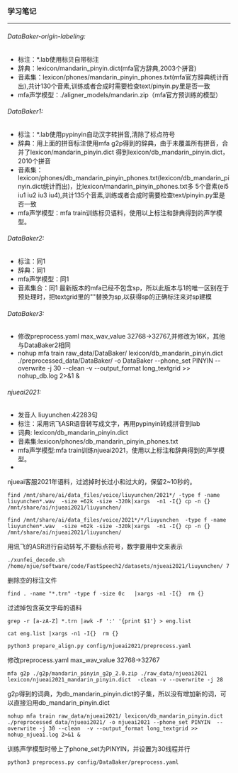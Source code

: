 ### 学习笔记
---
###### DataBaker-origin-labeling: 
- 标注：*.lab使用标贝自带标注
- 辞典：lexicon/mandarin_pinyin.dict(mfa官方辞典,2003个拼音)
- 音素集：lexicon/phones/mandarin_pinyin_phones.txt(mfa官方辞典统计而出),共计130个音素,训练或者合成时需要检查text/pinyin.py里是否一致
- mfa声学模型：./aligner_models/mandarin.zip（mfa官方预训练的模型）



###### DataBaker1:
- 标注：*.lab使用pypinyin自动汉字转拼音,清除了标点符号
- 辞典：用上面的拼音标注使用mfa g2p得到的辞典，由于未覆盖所有拼音，合并了lexicon/mandarin_pinyin.dict
      得到lexicon/db_mandarin_pinyin.dict，2010个拼音
- 音素集：lexicon/phones/db_mandarin_pinyin_phones.txt(lexicon/db_mandarin_pinyin.dict统计而出)，比lexicon/mandarin_pinyin_phones.txt多
          5个音素(ei5 iu1 iu2 iu3 iu4),共计135个音素,训练或者合成时需要检查text/pinyin.py里是否一致
- mfa声学模型：mfa train训练标贝语料，使用以上标注和辞典得到的声学模型。


###### DataBaker2:
- 标注：同1
- 辞典：同1
- mfa声学模型：同1
- 音素集合：同1
最新版本的mfa已经不包含sp，所以此版本与1的唯一区别在于预处理时，把textgrid里的""替换为sp,以获得sp的正确标注来对sp建模

###### DataBaker3:
- 修改preprocess.yaml max_wav_value 32768->32767,并修改为16K，其他与DataBaker2相同
- nohup mfa train raw_data/DataBaker/ lexicon/db_mandarin_pinyin.dict ./preprocessed_data/DataBaker/ -o DataBaker --phone_set PINYIN  --overwrite -j 30 --clean  -v --output_format long_textgrid >> nohup_db.log 2>&1 &


###### njueai2021:
- 发音人 liuyunchen:42283句
- 标注：采用讯飞ASR语音转写成文字，再用pypinyin转成拼音到lab
- 词典: lexicon/db_mandarin_pinyin.dict
- 音素集:lexicon/phones/db_mandarin_pinyin_phones.txt
- mfa声学模型:mfa train训练njueai2021，使用以上标注和辞典得到的声学模型。
- 

njueai客服2021年语料，过滤掉时长过小和过大的，保留2~10秒的。
```
find /mnt/share/ai/data_files/voice/liuyunchen/2021*/ -type f -name liuyunchen*.wav  -size +62k -size -320k|xargs  -n1 -I{} cp -n {}  /mnt/share/ai/njueai2021/liuyunchen/
```
```
find /mnt/share/ai/data_files/voice/2021*/*/liuyunchen  -type f -name liuyunchen*.wav  -size +62k -size -320k|xargs  -n1 -I{} cp -n {}  /mnt/share/ai/njueai2021/liuyunchen/
```
用讯飞的ASR进行自动转写,不要标点符号，数字要用中文来表示
```
./xunfei_decode.sh /home/njue/software/code/FastSpeech2/datasets/njueai2021/liuyunchen/ 7
```

删除空的标注文件
```
find . -name "*.trn" -type f -size 0c   |xargs -n1 -I{}  rm {}
```
过滤掉包含英文字母的语料
```
grep -r [a-zA-Z] *.trn |awk -F ':' '{print $1'} > eng.list
```
```
cat eng.list |xargs -n1 -I{}  rm {}
```
```
python3 prepare_align.py config/njueai2021/preprocess.yaml
```
修改preprocess.yaml max_wav_value 32768->32767
```
mfa g2p ./g2p/mandarin_pinyin_g2p_2.0.zip ./raw_data/njueai2021 lexicon/njueai2021_mandarin_pinyin.dict  -clean -v --overwrite -j 28
```
g2p得到的词典，为db_mandarin_pinyin.dict的子集，所以没有增加新的词，可以直接沿用db_mandarin_pinyin.dict

```
nohup mfa train raw_data/njueai2021/ lexicon/db_mandarin_pinyin.dict ./preprocessed_data/njueai2021/ -o njueai2021 --phone_set PINYIN  --overwrite -j 30 --clean  -v --output_format long_textgrid >> nohup_njueai.log 2>&1 &	    
```
训练声学模型时带上了phone_set为PINYIN，并设置为30线程并行
```
python3 preprocess.py config/DataBaker/preprocess.yaml
```

